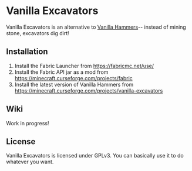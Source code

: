 # Vanilla Excavators

Vanilla Excavators is an alternative to [Vanilla Hammers](https://github.com/Draylar/vanilla-hammers/)-- instead of mining stone, excavators dig dirt!

## Installation

1. Install the Fabric Launcher from https://fabricmc.net/use/
2. Install the Fabric API jar as a mod from https://minecraft.curseforge.com/projects/fabric
3. Install the latest version of Vanilla Hammers from https://minecraft.curseforge.com/projects/vanilla-excavators

## Wiki

Work in progress!

## License

Vanilla Excavators is licensed under GPLv3. You can basically use it to do whatever you want.
